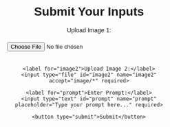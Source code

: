 <!DOCTYPE html>
<html lang="en">
<head>
  <meta charset="UTF-8">
  <meta name="viewport" content="width=device-width, initial-scale=1.0">
  <title>AI Image and Prompt Input</title>
  <style>
    body {
      font-family: Arial, sans-serif;
      margin: 20px;
      text-align: center;
    }
    form {
      max-width: 400px;
      margin: auto;
    }
    input, button {
      margin: 10px 0;
      padding: 10px;
      width: 100%;
      box-sizing: border-box;
    }
  </style>
</head>
<body>
  <h1>Submit Your Inputs</h1>
  <form id="inputForm">
    <label for="image1">Upload Image 1:</label>
    <input type="file" id="image1" name="image1" accept="image/*" required>

    <label for="image2">Upload Image 2:</label>
    <input type="file" id="image2" name="image2" accept="image/*" required>

    <label for="prompt">Enter Prompt:</label>
    <input type="text" id="prompt" name="prompt" placeholder="Type your prompt here..." required>

    <button type="submit">Submit</button>
  </form>

  <div id="response" style="margin-top: 20px;"></div>

  <script>
    document.getElementById('inputForm').addEventListener('submit', async (event) => {
      event.preventDefault();

      const formData = new FormData();
      formData.append('image1', document.getElementById('image1').files[0]);
      formData.append('image2', document.getElementById('image2').files[0]);
      formData.append('prompt', document.getElementById('prompt').value);

      try {
        const response = await fetch('https://your-backend-endpoint.com/process', {
          method: 'POST',
          body: formData,
        });

        const result = await response.json();
        document.getElementById('response').innerHTML = `<p>${result.message}</p>`;
      } catch (error) {
        console.error('Error:', error);
        document.getElementById('response').innerHTML = `<p>There was an error processing your request.</p>`;
      }
    });
  </script>
</body>
</html>


